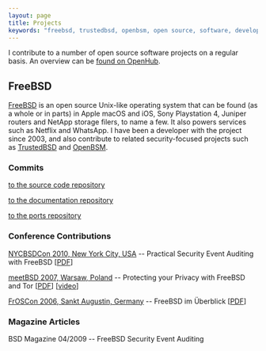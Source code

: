 ```yaml
---
layout: page
title: Projects
keywords: "freebsd, trustedbsd, openbsm, open source, software, development, Brueffer, Brüffer"
---
```


I contribute to a number of open source software projects on a regular basis. An overview can
be [found on OpenHub](https://www.openhub.net/accounts/brueffer).


## FreeBSD

[FreeBSD](https://www.freebsd.org) is an open source Unix-like operating system that can be
found (as a whole or in parts) in Apple macOS and iOS, Sony Playstation 4, Juniper routers
and NetApp storage filers, to name a few. It also powers services such as Netflix and WhatsApp.
I have been a developer with the project since 2003, and also contribute to related security-focused
projects such as [TrustedBSD](http://www.trustedbsd.org) and [OpenBSM](https://github.com/openbsm).


### Commits

[to the source code repository](https://github.com/freebsd/freebsd/commits?author=cbrueffer)

[to the documentation repository](https://github.com/freebsd/freebsd-doc/commits?author=cbrueffer)

[to the ports repository](https://github.com/freebsd/freebsd-ports/commits?author=cbrueffer)


### Conference Contributions

[NYCBSDCon 2010, New York City, USA](http://www.nycbsdcon.org/2010/presentations.html) -- Practical Security Event Auditing with FreeBSD [[PDF](http://www.nycbsdcon.org/2010/presentations/nycbsdcon-freebsd-audit.pdf)]

[meetBSD 2007, Warsaw, Poland](https://www.freebsdnews.com/2007/10/30/meetbsd-2007-conference-warshaw/) -- Protecting your Privacy with FreeBSD and Tor [[PDF](https://people.freebsd.org/~brueffer/slides/FreeBSD_Tor_MeetBSD07.pdf)] [[video](https://www.youtube.com/watch?v=OwBh8ro7xHQ)]

[FrOSCon 2006, Sankt Augustin, Germany](https://www.froscon.de) -- FreeBSD im Überblick [[PDF](https://people.freebsd.org/~brueffer/slides/FreeBSD_im_Ueberblick_FrOSCon06.pdf)]


### Magazine Articles

BSD Magazine 04/2009 -- FreeBSD Security Event Auditing

